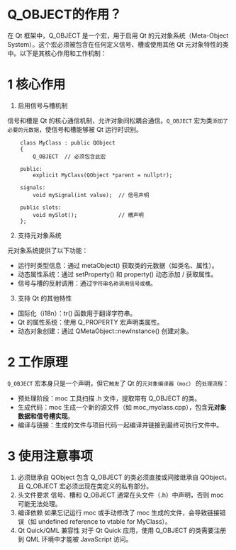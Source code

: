# Q_OBJECT的作用？

在 Qt 框架中，Q_OBJECT 是一个宏，用于启用 Qt 的元对象系统（Meta-Object System）。这个宏必须被包含在任何定义信号、槽或使用其他 Qt 元对象特性的类中。以下是其核心作用和工作机制：

# 1 核心作用

1. 启用信号与槽机制

信号和槽是 Qt 的核心通信机制，允许对象间松耦合通信。`Q_OBJECT` 宏为类`添加了必要的元数据`，使信号和槽能够被 Qt 运行时识别。


        class MyClass : public QObject
        {
            Q_OBJECT  // 必须包含此宏

        public:
            explicit MyClass(QObject *parent = nullptr);

        signals:
            void mySignal(int value);  // 信号声明

        public slots:
            void mySlot();             // 槽声明
        };

2. 支持元对象系统

元对象系统提供了以下功能：

- 运行时类型信息：通过 metaObject() 获取类的元数据（如类名、属性）。
- 动态属性系统：通过 setProperty() 和 property() 动态添加 / 获取属性。
- 信号与槽的反射调用：通过`字符串名称调用信号或槽`。

3. 支持 Qt 的其他特性
- 国际化（i18n）：tr() 函数用于翻译字符串。
- Qt 的属性系统：使用 Q_PROPERTY 宏声明类属性。
- 动态对象创建：通过 QMetaObject::newInstance() 创建对象。

# 2 工作原理

`Q_OBJECT` 宏本身只是一个声明，但它`触发`了 Qt 的`元对象编译器（moc）` 的`处理流程`：

- 预处理阶段：moc 工具扫描 .h 文件，提取带有 Q_OBJECT 的类。
- 生成代码：moc 生成一个新的源文件（如 moc_myclass.cpp），包含**元对象数据和信号槽实现**。
- 编译与链接：生成的文件与项目代码一起编译并链接到最终可执行文件中。

# 3 使用注意事项
1. 必须继承自 QObject
包含 Q_OBJECT 的类必须直接或间接继承自 QObject，且 Q_OBJECT 宏必须出现在类定义的私有部分。
2. 头文件要求
信号、槽和 Q_OBJECT 通常在头文件（.h）中声明，否则 moc 可能无法处理。
3. 编译依赖
如果忘记运行 moc 或手动修改了 moc 生成的文件，会导致链接错误（如 undefined reference to vtable for MyClass）。
4. Qt Quick/QML 兼容性
对于 Qt Quick 应用，使用 Q_OBJECT 的类需要注册到 QML 环境中才能被 JavaScript 访问。
